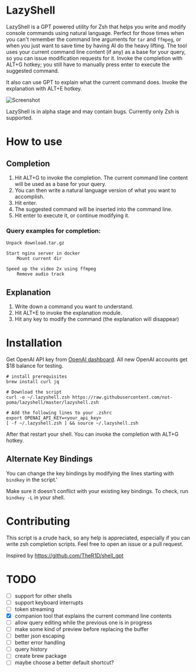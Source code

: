 # LazyShell

LazyShell is a GPT powered utility for Zsh that helps you write and modify console commands using natural language. Perfect for those times when you can't remember the command line arguments for `tar` and `ffmpeg`, or when you just want to save time by having AI do the heavy lifting. The tool uses your current command line content (if any) as a base for your query, so you can issue modification requests for it. Invoke the completion with ALT+G hotkey; you still have to manually press enter to execute the suggested command.

It also can use GPT to explain what the current command does. Invoke the explanation with ALT+E hotkey.

![Screenshot](https://raw.githubusercontent.com/not-poma/lazyshell/master/screenshot.gif)

LazyShell is in alpha stage and may contain bugs. Currently only Zsh is supported.

# How to use

## Completion

1. Hit ALT+G to invoke the completion. The current command line content will be used as a base for your query.
2. You can then write a natural language version of what you want to accomplish.
3. Hit enter.
4. The suggested command will be inserted into the command line.
5. Hit enter to execute it, or continue modifying it.

### Query examples for completion:

```
Unpack download.tar.gz

Start nginx server in docker
    Mount current dir

Speed up the video 2x using ffmpeg
    Remove audio track
```

## Explanation

1. Write down a command you want to understand.
2. Hit ALT+E to invoke the explanation module.
3. Hit any key to modify the command (the explanation will disappear)

# Installation

Get OpenAI API key from [OpenAI dashboard](https://platform.openai.com/account/api-keys). All new OpenAI accounts get $18 balance for testing.

```shell
# install prerequisites
brew install curl jq

# Download the script
curl -o ~/.lazyshell.zsh https://raw.githubusercontent.com/not-poma/lazyshell/master/lazyshell.zsh

# Add the following lines to your .zshrc
export OPENAI_API_KEY=<your_api_key>
[ -f ~/.lazyshell.zsh ] && source ~/.lazyshell.zsh
```

After that restart your shell. You can invoke the completion with ALT+G hotkey.

## Alternate Key Bindings

You can change the key bindings by modifying the lines starting with `bindkey` in the script.'

Make sure it doesn't conflict with your existing key bindings. To check, run `bindkey -L` in your shell.

# Contributing

This script is a crude hack, so any help is appreciated, especially if you can write zsh completion scripts. Feel free to open an issue or a pull request.

Inspired by https://github.com/TheR1D/shell_gpt

# TODO

- [ ] support for other shells
- [ ] support keyboard interrupts
- [ ] token streaming
- [x] companion tool that explains the current command line contents
- [ ] allow query editing while the previous one is in progress
- [ ] make some kind of preview before replacing the buffer
- [ ] better json escaping
- [ ] better error handling
- [ ] query history
- [ ] create brew package
- [ ] maybe choose a better default shortcut?
